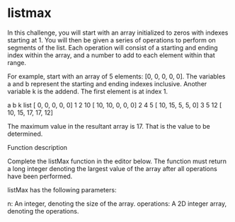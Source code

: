 # listmax

In this challenge, you will start with an array initialized to zeros with indexes starting at 1.  You will then be given a series of operations to perform on segments of the list.  Each operation will consist of a starting and ending index within the array, and a number to add to each element within that range.

For example, start with an array of 5 elements: [0, 0, 0, 0, 0].  The variables a and b represent the starting and ending indexes inclusive.  Another variable k is the addend.  The first element is at index 1.

   a    b    k             list
                  [  0,  0,  0,  0,  0]
   1    2   10    [ 10, 10,  0,  0,  0]
   2    4    5    [ 10, 15,  5,  5,  0]
   3    5   12    [ 10, 15, 17, 17, 12]


The maximum value in the resultant array is 17. That is the value to be determined.

Function description

Complete the listMax function in the editor below. The function must return a long integer denoting the largest value of the array after all operations have been performed.

listMax has the following parameters:

   n: An integer, denoting the size of the array.
   operations: A 2D integer array, denoting the operations.

